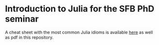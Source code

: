# Introduction to Julia for the SFB PhD seminar

A cheat sheet with the most common Julia idioms is available [here](https://cheatsheet.juliadocs.org/) as well as pdf in this repository.

